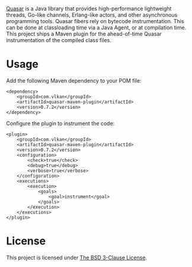[Quasar](http://docs.paralleluniverse.co/quasar/) is a Java library that
provides high-performance lightweight threads, Go-like channels, Erlang-like
actors, and other asynchronous programming tools. Quasar fibers rely on bytecode
instrumentation. This can be done at classloading time via a Java Agent, or at
compilation time. This project ships a Maven plugin for the ahead-of-time Quasar
instrumentation of the compiled class files.

Usage
=====

Add the following Maven dependency to your POM file:

    <dependency>
        <groupId>com.vlkan</groupId>
        <artifactId>quasar-maven-plugin</artifactId>
        <version>0.7.2</version>
    </dependency>

Configure the plugin to instrument the code:

    <plugin>
        <groupId>com.vlkan</groupId>
        <artifactId>quasar-maven-plugin</artifactId>
        <version>0.7.2</version>
        <configuration>
            <check>true</check>
            <debug>true</debug>
            <verbose>true</verbose>
        </configuration>
        <executions>
            <execution>
                <goals>
                    <goal>instrument</goal>
                </goals>
            </execution>
        </executions>
    </plugin>

License
=======

This project is licensed under
[The BSD 3-Clause License](http://opensource.org/licenses/BSD-3-Clause).
